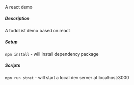 A react demo
##### Description #####
A todoList demo based on react

##### Setup #####

`npm install` - will install dependency package

##### Scripts #####

`npm run strat` - will start a local dev server at localhost:3000
